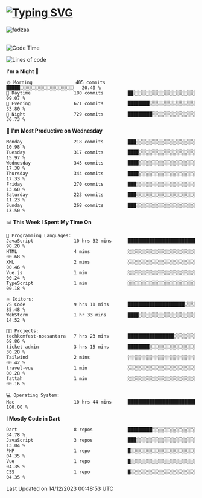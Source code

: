 
<h1 align="left"><a href="https://git.io/typing-svg"><img src="https://readme-typing-svg.demolab.com?font=Fira+Code&pause=1000&color=F7F7F7&random=false&width=600&lines=Hi+%F0%9F%91%8B%2C+I'm+Fattah+Anggit+Al+Dzakwan;Junior+Software+Developer+from+SMK+Raden+Umar+Said" alt="Typing SVG" /></a></h1>


<div align="left" display="flex"> 
  <img src="https://komarev.com/ghpvc/?username=fadzaa&label=Profile%20views&color=0e75b6&style=flat" alt="fadzaa" /> 
</div>

<br/>

<!--START_SECTION:waka-->
![Code Time](http://img.shields.io/badge/Code%20Time-162%20hrs%2023%20mins-blue)

![Lines of code](https://img.shields.io/badge/From%20Hello%20World%20I%27ve%20Written-320.5%20thousand%20lines%20of%20code-blue)

**I'm a Night 🦉** 

```text
🌞 Morning                405 commits         █████░░░░░░░░░░░░░░░░░░░░   20.40 % 
🌆 Daytime                180 commits         ██░░░░░░░░░░░░░░░░░░░░░░░   09.07 % 
🌃 Evening                671 commits         ████████░░░░░░░░░░░░░░░░░   33.80 % 
🌙 Night                  729 commits         █████████░░░░░░░░░░░░░░░░   36.73 % 
```
📅 **I'm Most Productive on Wednesday** 

```text
Monday                   218 commits         ███░░░░░░░░░░░░░░░░░░░░░░   10.98 % 
Tuesday                  317 commits         ████░░░░░░░░░░░░░░░░░░░░░   15.97 % 
Wednesday                345 commits         ████░░░░░░░░░░░░░░░░░░░░░   17.38 % 
Thursday                 344 commits         ████░░░░░░░░░░░░░░░░░░░░░   17.33 % 
Friday                   270 commits         ███░░░░░░░░░░░░░░░░░░░░░░   13.60 % 
Saturday                 223 commits         ███░░░░░░░░░░░░░░░░░░░░░░   11.23 % 
Sunday                   268 commits         ███░░░░░░░░░░░░░░░░░░░░░░   13.50 % 
```


📊 **This Week I Spent My Time On** 

```text
💬 Programming Languages: 
JavaScript               10 hrs 32 mins      █████████████████████████   98.20 % 
HTML                     4 mins              ░░░░░░░░░░░░░░░░░░░░░░░░░   00.68 % 
XML                      2 mins              ░░░░░░░░░░░░░░░░░░░░░░░░░   00.46 % 
Vue.js                   1 min               ░░░░░░░░░░░░░░░░░░░░░░░░░   00.24 % 
TypeScript               1 min               ░░░░░░░░░░░░░░░░░░░░░░░░░   00.18 % 

🔥 Editors: 
VS Code                  9 hrs 11 mins       █████████████████████░░░░   85.48 % 
WebStorm                 1 hr 33 mins        ████░░░░░░░░░░░░░░░░░░░░░   14.52 % 

🐱‍💻 Projects: 
techkomfest-noesantara   7 hrs 23 mins       █████████████████░░░░░░░░   68.86 % 
ticket-admin             3 hrs 15 mins       ████████░░░░░░░░░░░░░░░░░   30.28 % 
Tailwind                 2 mins              ░░░░░░░░░░░░░░░░░░░░░░░░░   00.42 % 
travel-vue               1 min               ░░░░░░░░░░░░░░░░░░░░░░░░░   00.28 % 
fattah                   1 min               ░░░░░░░░░░░░░░░░░░░░░░░░░   00.16 % 

💻 Operating System: 
Mac                      10 hrs 44 mins      █████████████████████████   100.00 % 
```

**I Mostly Code in Dart** 

```text
Dart                     8 repos             █████████░░░░░░░░░░░░░░░░   34.78 % 
JavaScript               3 repos             ███░░░░░░░░░░░░░░░░░░░░░░   13.04 % 
PHP                      1 repo              █░░░░░░░░░░░░░░░░░░░░░░░░   04.35 % 
Vue                      1 repo              █░░░░░░░░░░░░░░░░░░░░░░░░   04.35 % 
CSS                      1 repo              █░░░░░░░░░░░░░░░░░░░░░░░░   04.35 % 
```




 Last Updated on 14/12/2023 00:48:53 UTC
<!--END_SECTION:waka-->

